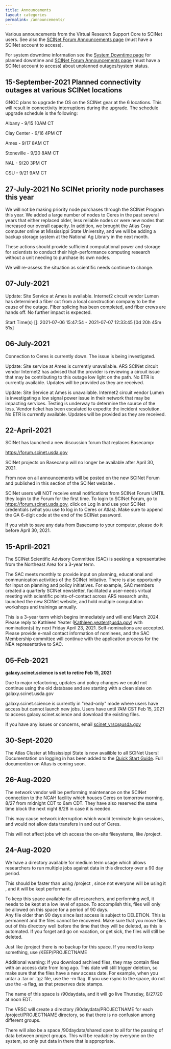 ```yaml
---
title: Announcements
layout: categories
permalink: /announcements/
---
```



Various announcements from the Virtual Research Support Core to SCINet users. See also the [SCINet Forum Announcements page](https://forum.scinet.usda.gov/c/announcements/6) (must have a SCINet account to access). 

For system downtime information see the [System Downtime page](/downtime/) for planned downtime and [SCINet Forum Announcements page](https://forum.scinet.usda.gov/c/announcements/6) (must have a SCINet account to access) about unplanned outages/system status.

## 15-September-2021 Planned connectivity outages at various SCINet locations

GNOC plans to upgrade the OS on the SCINet gear at the 6 locations. This will result in connectivity interruptions during the upgrade. The schedule upgrade schedule is the following:

Albany - 9/15 10AM CT

Clay Center - 9/16 4PM CT

Ames - 9/17 8AM CT

Stoneville - 9/20 8AM CT

NAL - 9/20 3PM CT

CSU - 9/21 9AM CT

## 27-July-2021 No SCINet priority node purchases this year  
  
We will not be making priority node purchases through the SCINet Program this year. We added a large number of nodes to Ceres in the past several years that either replaced older, less reliable nodes or were new nodes that increased our overall capacity. In addition, we brought the Atlas Cray computer online at Mississippi State University, and we will be adding a backup storage system at the National Ag Library in the next month.   

These actions should provide sufficient computational power and storage for scientists to conduct their high-performance computing research without a unit needing to purchase its own nodes.  

We will re-assess the situation as scientific needs continue to change. 

## 07-July-2021

Update: Site Service at Ames is available. Internet2 circuit vendor Lumen has determined a fiber cut from a local construction company to be the cause of the outage. Fiber splicing has been completed, and fiber crews are hands off. No further impact is expected.

Start Time(s) []: 2021-07-06 15:47:54 - 2021-07-07 12:33:45 [0d 20h 45m 51s]


## 06-July-2021

Connection to Ceres is currently down. The issue is being investigated.

Update: Site service at Ames is currently unavailable. ARS SCINet circuit vendor Internet2 has advised that the provider is reviewing a circuit issue that may be contributing to this outage low light on the path. No ETR is currently available. Updates will be provided as they are received.

Update: Site Service at Ames is unavailable. Internet2 circuit vendor Lumen is investigating a low signal power issue in their network that may be impacting services. Testing is underway to determine the source of the loss. Vendor ticket has been escalated to expedite the incident resolution. No ETR is currently available. Updates will be provided as they are received.


## 22-April-2021

SCINet has launched a new discussion forum that replaces Basecamp:

https://forum.scinet.usda.gov 

SCINet projects on Basecamp will no longer be available after April 30, 2021.

From now on all announcements will be posted on the new SCINet Forum and published in this section of the SCINet website .

SCINet users will NOT receive email notifications from SCINet Forum UNTIL they login to the Forum for the first time. To login to SCINet Forum, go to https://forum.scinet.usda.gov, click on Log In and use your SCINet credentials (what you use to log in to Ceres or Atlas). Make sure to append the GA 6-digit code at the end of the SCINet password.

If you wish to save any data from Basecamp to your computer, please do it before April 30, 2021.


## 15-April-2021

The SCINet Scientific Advisory Committee (SAC) is seeking a representative from the Northeast Area for a 3-year term. 

The SAC meets monthly to provide input on planning, educational and communication activities of the SCINet Initiative. There is also opportunity for input on planning and policy initiatives. For example, SAC members created a quarterly SCINet newsletter, facilitated a user-needs virtual meeting with scientific points-of-contact across ARS research units, launched the new SCINet website, and hold multiple computation workshops and trainings annually. 

This is a 3-year term which begins immediately and will end March 2024. Please reply to Kathleen Yeater (Kathleen.yeater@usda.gov) with nomination(s) by next Friday April 23, 2021. Self-nominations are accepted. Please provide e-mail contact information of nominees, and the SAC Membership committee will continue with the application process for the NEA representative to SAC. 


## 05-Feb-2021

**galaxy.scinet.science is set to retire Feb 15, 2021**

Due to major refactoring, updates and policy changes we could not continue using the old database and are starting with a clean slate on galaxy.scinet.usda.gov 

galaxy.scinet.science is currently in "read-only" mode where users have access but cannot launch new jobs. Users have until 7AM CST Feb 15, 2021 to access galaxy.scinet.science and download the existing files. 

If you have any issues or concerns, email scinet_vrsc@usda.gov 


## 30-Sept-2020

The Atlas Cluster at Mississippi State is now availible to all SCINet Users!  Documentation on logging in has been added to the [Quick Start Guide](https://scinet.usda.gov/guide/quickstart#accessing-scinet).  Full documention on Altas is coming soon.


## 26-Aug-2020

The network vendor will be performing maintenance on the SCINet connection to the NCAH facility which houses Ceres on tomorrow morning, 8/27 from midnight CDT to 6am CDT.  They have also reserved the same time block the next night 8/28 in case it is needed.

This may cause network interruption which would terminate login sessions, and would not allow data transfers in and out of Ceres. 

This will not affect jobs which access the on-site filesystems, like /project. 

## 24-Aug-2020

We have a directory available for medium term usage which allows researchers to run multiple jobs against data in this directory over a 90 day period.
 
This should be faster than using /project , since not everyone will be using it , and it will be kept performant.  
 
To keep this space available for all researchers, and performing well, it needs to be kept at a low level of space.  To accomplish this, files will only be allowed on this space for a period of 90 days.  
Any file older than 90 days since last access is subject to DELETION.  This is permanent and the files cannot be recovered. 
Make sure that you move files out of this directory well before the time that they will be deleted, as this is automated.  If you forget and go on vacation, or get sick, the files will still be deleted.
 
Just like /project there is no backup for this space.
If you need to keep something, use /KEEP/PROJECTNAME
 
Additional warning:  If you download archived files, they may contain files with an access date from long ago. This date will still trigger deletion, so make sure that the files have a new access date. For example, when you untar a .tar or .tgz file, use the -m flag. If you use rsync to the space, do not use the -a flag, as that preserves date stamps.  
 
The name of this space is /90daydata, and it will go live Thursday, 8/27/20 at noon EDT.
 
The VRSC will create a directory /90daydata/PROJECTNAME for each /project/PROJECTNAME  directory, so that there is no confusion among different groups.
 
There will also be a space /90daydata/shared open to all for the passing of data between project groups.
This will be readable by everyone on the system, so only put data in there that is appropriate.

 
